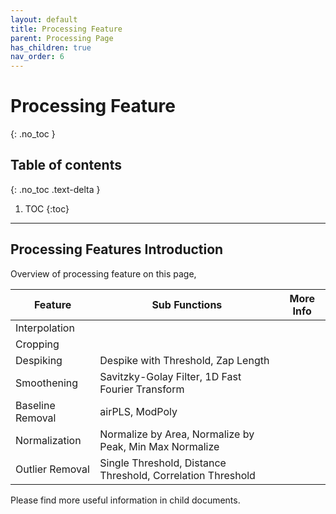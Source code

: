 ```yaml
---
layout: default
title: Processing Feature
parent: Processing Page
has_children: true
nav_order: 6
---
```


# Processing Feature
{: .no_toc }

## Table of contents
{: .no_toc .text-delta }

1. TOC
{:toc}

---

## Processing Features Introduction

Overview of processing feature on this page,

| Feature             | Sub Functions                                      | More Info |
|---------------------|---------------------------------------------------|-----------|
| Interpolation       |               |           |
| Cropping            |                       |           |
| Despiking           | Despike with Threshold, Zap Length                      |           |
| Smoothening         | Savitzky-Golay Filter, 1D Fast Fourier Transform    |           |
| Baseline Removal    | airPLS, ModPoly                                    |           |
| Normalization       | Normalize by Area, Normalize by Peak, Min Max Normalize |      |
| Outlier Removal     | Single Threshold, Distance Threshold, Correlation Threshold |    |

Please find more useful information in child documents.
